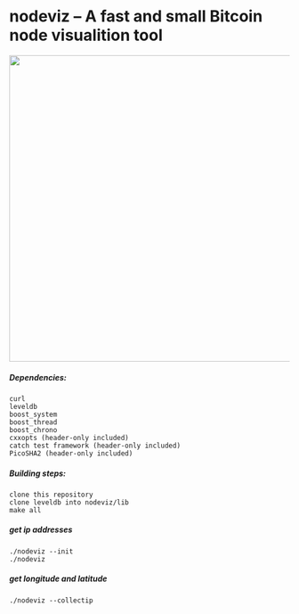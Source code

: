 
nodeviz – A fast and small Bitcoin node visualition tool
=============================================================

<img src="https://github.com/victorsintnicolaas/bitcoin-node-visualizer/blob/master/Example.jpg?raw=true" width="550">

##### Dependencies:
	curl
	leveldb
	boost_system
	boost_thread
	boost_chrono
	cxxopts (header-only included)
	catch test framework (header-only included)
	PicoSHA2 (header-only included)

##### Building steps:
	clone this repository
	clone leveldb into nodeviz/lib
	make all

##### get ip addresses
	./nodeviz --init
	./nodeviz

##### get longitude and latitude
	./nodeviz --collectip
